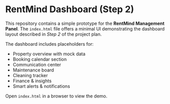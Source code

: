 # RentMind Dashboard (Step 2)

This repository contains a simple prototype for the **RentMind Management Panel**. The `index.html` file offers a minimal UI demonstrating the dashboard layout described in *Step 2* of the project plan.

The dashboard includes placeholders for:

- Property overview with mock data
- Booking calendar section
- Communication center
- Maintenance board
- Cleaning tracker
- Finance & insights
- Smart alerts & notifications

Open `index.html` in a browser to view the demo.
